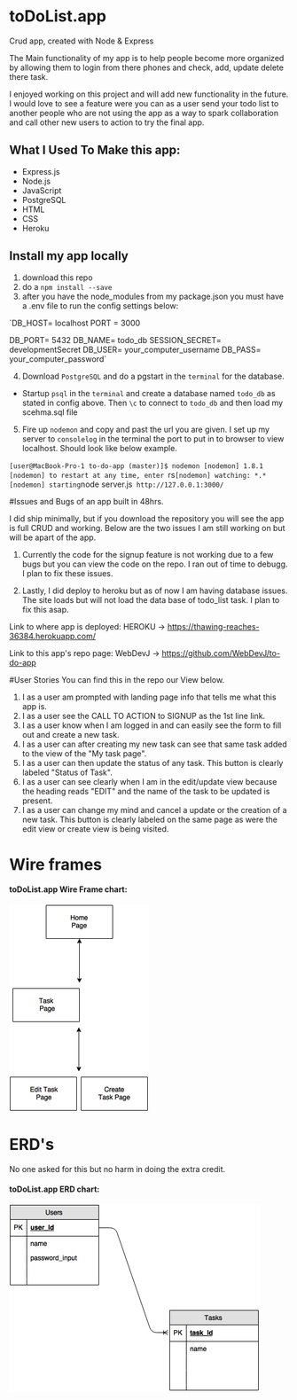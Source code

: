 # toDoList.app
Crud app, created with Node & Express

The Main functionality of my app is to help people become more organized by allowing them to login from there phones and check, add, update delete there task.

I enjoyed working on this project and will add new functionality in the future. I would love to see a feature were you can as a user send your todo list to another people who are not using the app as a way to spark collaboration and call other new users to action to try the final app.

## What I Used To Make this app:

* Express.js
* Node.js
* JavaScript
* PostgreSQL
* HTML
* CSS
* Heroku

## Install my app locally
1. download this repo
2. do a `npm install --save`
3. after you have the node_modules from my package.json you must have a .env file to run the config settings below:

`DB_HOST= localhost
PORT = 3000

DB_PORT= 5432
DB_NAME= todo_db
SESSION_SECRET= developmentSecret
DB_USER= your_computer_username
DB_PASS= your_computer_password`

4. Download `PostgreSQL` and do a pgstart in the `terminal` for the database.
* Startup `psql` in the `terminal` and create a database named `todo_db` as stated in config above. Then `\c` to connect to `todo_db` and then load my scehma.sql file

5. Fire up `nodemon` and copy and past the url you are given. I set up my server to `consolelog` in the terminal the port to put in to browser to view localhost. Should look like below example.

`[user@MacBook-Pro-1 to-do-app (master)]$ nodemon
[nodemon] 1.8.1
[nodemon] to restart at any time, enter `rs`
[nodemon] watching: *.*
[nodemon] starting `node server.js`
http://127.0.0.1:3000/`


#Issues and Bugs of an app built in 48hrs.

I did ship minimally, but if you download the repository you will see the app is full CRUD and working. Below are the two issues I am still working on but will be apart of the app.

1. Currently the code for the signup feature is not working due to a few bugs but you can view the code on the repo. I ran out of time to debugg. I plan to fix these issues.

2. Lastly, I did deploy to heroku but as of now I am having database issues. The site loads but will not load the data base of todo_list task. I plan to fix this asap.

Link to where app is deployed: HEROKU -> 
https://thawing-reaches-36384.herokuapp.com/

Link to this app's repo page:
WebDevJ ->
https://github.com/WebDevJ/to-do-app


#User Stories
You can find this in the repo our View below.

1. I as a user am prompted with landing page info that tells me what this app is.
2. I as a user see the CALL TO ACTION to SIGNUP as the 1st line link.
3. I as a user know when I am logged in and can easily see the form to fill out and create a new task.
4. I as a user can after creating my new task can see that same task added to the view of the "My task page".
5. I as a user can then update the status of any task. This button is clearly labeled "Status of Task".
6. I as a user can see clearly when I am in the edit/update view because the heading reads "EDIT" and the name of the task to be updated is present.
7. I as a user can change my mind and cancel a update or the creation of a new task. This button is clearly labeled on the same page as were the edit view or create view is being visited.


# Wire frames
#### toDoList.app Wire Frame chart:
![](./images/frame.png)
#


# ERD's     
No one asked for this but no harm in doing the extra credit.
#### toDoList.app ERD chart:
![](./images/erd.png)
#
